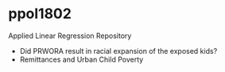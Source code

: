 # ppol1802
Applied Linear Regression Repository

- Did PRWORA result in racial expansion of the exposed kids?
- Remittances and Urban Child Poverty 
